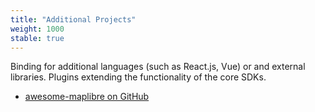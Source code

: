 ```yaml
---
title: "Additional Projects"
weight: 1000
stable: true
---
```


Binding for additional languages (such as React.js, Vue) or and external
libraries. Plugins extending the functionality of the core SDKs.

* [awesome-maplibre on GitHub](https://github.com/maplibre/awesome-maplibre)

